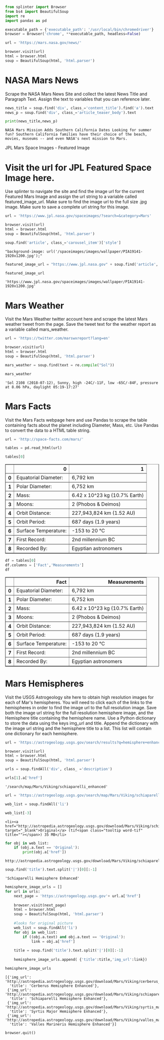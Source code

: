 

```python
from splinter import Browser
from bs4 import BeautifulSoup
import re
import pandas as pd
```


```python
executable_path = {'executable_path': '/usr/local/bin/chromedriver'}
browser = Browser('chrome', **executable_path, headless=False)
```


```python
url = 'https://mars.nasa.gov/news/'
```


```python
browser.visit(url)
html = browser.html
soup = BeautifulSoup(html, 'html.parser')
```

# NASA Mars News


Scrape the NASA Mars News Site and collect the latest News Title and Paragraph Text. Assign the text to variables that you can reference later.


```python
news_title = soup.find('div', class_='content_title').find('a').text
news_p = soup.find('div', class_='article_teaser_body').text
```


```python
print(news_title,news_p)
```

    NASA Mars Mission Adds Southern California Dates Looking for summer fun? Southern California families have their choice of the beach, movies, museums -- and even NASA's next mission to Mars.


JPL Mars Space Images - Featured Image


# Visit the url for JPL Featured Space Image here.
Use splinter to navigate the site and find the image url for the current Featured Mars Image and assign the url string to a variable called featured_image_url.
Make sure to find the image url to the full size .jpg image.
Make sure to save a complete url string for this image.


```python
url = 'https://www.jpl.nasa.gov/spaceimages/?search=&category=Mars'
```


```python
browser.visit(url)
html = browser.html
soup = BeautifulSoup(html, 'html.parser')
```


```python
soup.find('article', class_='carousel_item')['style']
```




    "background-image: url('/spaceimages/images/wallpaper/PIA19141-1920x1200.jpg');"




```python
featured_image_url = "https://www.jpl.nasa.gov" + soup.find('article', class_='carousel_item')['style'].split("'")[1]
```


```python
featured_image_url
```




    'https://www.jpl.nasa.gov/spaceimages/images/wallpaper/PIA19141-1920x1200.jpg'



# Mars Weather


Visit the Mars Weather twitter account here and scrape the latest Mars weather tweet from the page. Save the tweet text for the weather report as a variable called mars_weather.


```python
url = 'https://twitter.com/marswxreport?lang=en'
```


```python
browser.visit(url)
html = browser.html
soup = BeautifulSoup(html, 'html.parser')
```


```python
mars_weather = soup.find(text = re.compile("Sol"))
```


```python
mars_weather
```




    'Sol 2108 (2018-07-12), Sunny, high -24C/-11F, low -65C/-84F, pressure at 8.06 hPa, daylight 05:19-17:27'



# Mars Facts


Visit the Mars Facts webpage here and use Pandas to scrape the table containing facts about the planet including Diameter, Mass, etc.
Use Pandas to convert the data to a HTML table string.


```python
url = 'http://space-facts.com/mars/'
```


```python
tables = pd.read_html(url)
```


```python
tables[0]
```




<div>
<style scoped>
    .dataframe tbody tr th:only-of-type {
        vertical-align: middle;
    }

    .dataframe tbody tr th {
        vertical-align: top;
    }

    .dataframe thead th {
        text-align: right;
    }
</style>
<table border="1" class="dataframe">
  <thead>
    <tr style="text-align: right;">
      <th></th>
      <th>0</th>
      <th>1</th>
    </tr>
  </thead>
  <tbody>
    <tr>
      <th>0</th>
      <td>Equatorial Diameter:</td>
      <td>6,792 km</td>
    </tr>
    <tr>
      <th>1</th>
      <td>Polar Diameter:</td>
      <td>6,752 km</td>
    </tr>
    <tr>
      <th>2</th>
      <td>Mass:</td>
      <td>6.42 x 10^23 kg (10.7% Earth)</td>
    </tr>
    <tr>
      <th>3</th>
      <td>Moons:</td>
      <td>2 (Phobos &amp; Deimos)</td>
    </tr>
    <tr>
      <th>4</th>
      <td>Orbit Distance:</td>
      <td>227,943,824 km (1.52 AU)</td>
    </tr>
    <tr>
      <th>5</th>
      <td>Orbit Period:</td>
      <td>687 days (1.9 years)</td>
    </tr>
    <tr>
      <th>6</th>
      <td>Surface Temperature:</td>
      <td>-153 to 20 °C</td>
    </tr>
    <tr>
      <th>7</th>
      <td>First Record:</td>
      <td>2nd millennium BC</td>
    </tr>
    <tr>
      <th>8</th>
      <td>Recorded By:</td>
      <td>Egyptian astronomers</td>
    </tr>
  </tbody>
</table>
</div>




```python
df = tables[0]
df.columns = ['Fact','Measurements']
df
```




<div>
<style scoped>
    .dataframe tbody tr th:only-of-type {
        vertical-align: middle;
    }

    .dataframe tbody tr th {
        vertical-align: top;
    }

    .dataframe thead th {
        text-align: right;
    }
</style>
<table border="1" class="dataframe">
  <thead>
    <tr style="text-align: right;">
      <th></th>
      <th>Fact</th>
      <th>Measurements</th>
    </tr>
  </thead>
  <tbody>
    <tr>
      <th>0</th>
      <td>Equatorial Diameter:</td>
      <td>6,792 km</td>
    </tr>
    <tr>
      <th>1</th>
      <td>Polar Diameter:</td>
      <td>6,752 km</td>
    </tr>
    <tr>
      <th>2</th>
      <td>Mass:</td>
      <td>6.42 x 10^23 kg (10.7% Earth)</td>
    </tr>
    <tr>
      <th>3</th>
      <td>Moons:</td>
      <td>2 (Phobos &amp; Deimos)</td>
    </tr>
    <tr>
      <th>4</th>
      <td>Orbit Distance:</td>
      <td>227,943,824 km (1.52 AU)</td>
    </tr>
    <tr>
      <th>5</th>
      <td>Orbit Period:</td>
      <td>687 days (1.9 years)</td>
    </tr>
    <tr>
      <th>6</th>
      <td>Surface Temperature:</td>
      <td>-153 to 20 °C</td>
    </tr>
    <tr>
      <th>7</th>
      <td>First Record:</td>
      <td>2nd millennium BC</td>
    </tr>
    <tr>
      <th>8</th>
      <td>Recorded By:</td>
      <td>Egyptian astronomers</td>
    </tr>
  </tbody>
</table>
</div>



# Mars Hemispheres


Visit the USGS Astrogeology site here to obtain high resolution images for each of Mar's hemispheres.
You will need to click each of the links to the hemispheres in order to find the image url to the full resolution image.
Save both the image url string for the full resolution hemisphere image, and the Hemisphere title containing the hemisphere name. Use a Python dictionary to store the data using the keys img_url and title.
Append the dictionary with the image url string and the hemisphere title to a list. This list will contain one dictionary for each hemisphere.


```python
url = 'https://astrogeology.usgs.gov/search/results?q=hemisphere+enhanced&k1=target&v1=Mars'
```


```python
browser.visit(url)
html = browser.html
soup = BeautifulSoup(html, 'html.parser')
```


```python
urls = soup.findAll('div', class_ ='description')
```


```python
urls[1].a['href']
```




    '/search/map/Mars/Viking/schiaparelli_enhanced'




```python
url = 'https://astrogeology.usgs.gov/search/map/Mars/Viking/schiaparelli_enhanced'
```


```python
web_list = soup.findAll('li')
```


```python
web_list[-3]
```




    <li><a href="http://astropedia.astrogeology.usgs.gov/download/Mars/Viking/schiaparelli_enhanced.tif" target="_blank">Original</a> (tif<span class="tooltip word-tif" title=""></span>) 35 MB</li>




```python
for obj in web_list:
    if (obj.a.text == 'Original'):
        print(obj.a['href'])
```

    http://astropedia.astrogeology.usgs.gov/download/Mars/Viking/schiaparelli_enhanced.tif



```python
soup.find('title').text.split('|')[0][:-1]
```




    'Schiaparelli Hemisphere Enhanced'




```python
hemisphere_image_urls = []
for url in urls:
    next_page = 'https://astrogeology.usgs.gov'+ url.a['href']
    
    browser.visit(next_page)
    html = browser.html
    soup = BeautifulSoup(html, 'html.parser')
    
    #looks for original picture
    web_list = soup.findAll('li')
    for obj in web_list:
        if ((obj.a.text) and obj.a.text == 'Original'):
            link = obj.a['href']
    
    title = soup.find('title').text.split('|')[0][:-1]
    
    hemisphere_image_urls.append( {'title':title,'img_url':link})
```


```python
hemisphere_image_urls
```




    [{'img_url': 'http://astropedia.astrogeology.usgs.gov/download/Mars/Viking/cerberus_enhanced.tif',
      'title': 'Cerberus Hemisphere Enhanced'},
     {'img_url': 'http://astropedia.astrogeology.usgs.gov/download/Mars/Viking/schiaparelli_enhanced.tif',
      'title': 'Schiaparelli Hemisphere Enhanced'},
     {'img_url': 'http://astropedia.astrogeology.usgs.gov/download/Mars/Viking/syrtis_major_enhanced.tif',
      'title': 'Syrtis Major Hemisphere Enhanced'},
     {'img_url': 'http://astropedia.astrogeology.usgs.gov/download/Mars/Viking/valles_marineris_enhanced.tif',
      'title': 'Valles Marineris Hemisphere Enhanced'}]




```python
browser.quit()
```
